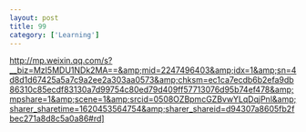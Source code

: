 ```yaml
---
layout: post
title: 99
category: ['Learning']
---
```


http://mp.weixin.qq.com/s?__biz=MzI5MDU1NDk2MA==&amp;mid=2247496403&amp;idx=1&amp;sn=4d8d1d67425a5a7c9a2ee2a303aa0573&amp;chksm=ec1ca7ecdb6b2efa9db86310c85ecdf83130a7d99754c80ed79d409ff57713076d95b74ef478&amp;mpshare=1&amp;scene=1&amp;srcid=0508OZBpmcGZBvwYLqDqjPnl&amp;sharer_sharetime=1620453564754&amp;sharer_shareid=d94307a8605fb2fbec271a8d8c5a0a86#rd]


